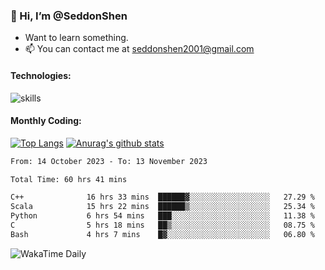 ### 👋 Hi, I’m @SeddonShen
- Want to learn something.
- 📫 You can contact me at seddonshen2001@gmail.com

#### Technologies:

![skills](https://skillicons.dev/icons?i=scala,js,html,css,bootstrap,jquery,c,cpp,cloudflare,django,docker,flask,git,github,githubactions,linux,latex,mysql,nodejs,ps,php,pr,py,raspberrypi,redis,unreal,v,vscode,vue,bash)

#### Monthly Coding:
[![Top Langs](https://github-readme-stats.vercel.app/api/top-langs?username=seddonshen&show_icons=true&locale=en&layout=compact&hide=html&langs_count=8)](https://github.com/SeddonShen/)
[![Anurag's github stats](https://github-readme-stats.vercel.app/api?username=SeddonShen&count_private=true&show_icons=true)](https://github.com/anuraghazra/github-readme-stats)
<!--START_SECTION:waka-->

```txt
From: 14 October 2023 - To: 13 November 2023

Total Time: 60 hrs 41 mins

C++              16 hrs 33 mins  ██████▓░░░░░░░░░░░░░░░░░░   27.29 %
Scala            15 hrs 22 mins  ██████▒░░░░░░░░░░░░░░░░░░   25.34 %
Python           6 hrs 54 mins   ███░░░░░░░░░░░░░░░░░░░░░░   11.38 %
C                5 hrs 18 mins   ██▒░░░░░░░░░░░░░░░░░░░░░░   08.75 %
Bash             4 hrs 7 mins    █▓░░░░░░░░░░░░░░░░░░░░░░░   06.80 %
```

<!--END_SECTION:waka-->

![WakaTime Daily](https://wakatime.com/share/@seddon2001/61a7e342-5f12-4fea-bf92-1fac161e97d6.svg)
<!---
SeddonShen/SeddonShen is a ✨ special ✨ repository because its `README.md` (this file) appears on your GitHub profile.
You can click the Preview link to take a look at your changes.
--->
